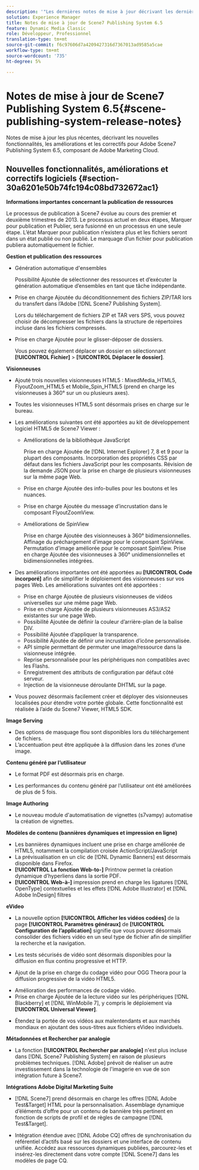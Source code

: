 ```yaml
---
description: '"Les dernières notes de mise à jour décrivant les dernières fonctionnalités, améliorations et correctifs d’Adobe Scene7 Publishing System 6.5, composant de la solution Adobe Experience Manager de la Adobe Marketing Cloud".'
solution: Experience Manager
title: Notes de mise à jour de Scene7 Publishing System 6.5
feature: Dynamic Media Classic
role: Développeur, Professionnel
translation-type: tm+mt
source-git-commit: f6c97606d7a4209427316d7367013ad9585a5cae
workflow-type: tm+mt
source-wordcount: '735'
ht-degree: 5%

---
```



# Notes de mise à jour de Scene7 Publishing System 6.5{#scene-publishing-system-release-notes}

Notes de mise à jour les plus récentes, décrivant les nouvelles fonctionnalités, les améliorations et les correctifs pour Adobe Scene7 Publishing System 6.5, composant de Adobe Marketing Cloud.

## Nouvelles fonctionnalités, améliorations et correctifs logiciels {#section-30a6201e50b74fc194c08bd732672ac1}

**Informations importantes concernant la publication de ressources**

Le processus de publication à Scene7 évolue au cours des premier et deuxième trimestres de 2013. Le processus actuel en deux étapes, Marquer pour publication et Publier, sera fusionné en un processus en une seule étape. L’état Marquer pour publication n’existera plus et les fichiers seront dans un état publié ou non publié. Le marquage d’un fichier pour publication publiera automatiquement le fichier.

**Gestion et publication des ressources**

* Génération automatique d&#39;ensembles

   Possibilité Ajoutée de sélectionner des ressources et d’exécuter la génération automatique d’ensembles en tant que tâche indépendante.
* Prise en charge Ajoutée du déconditionnement des fichiers ZIP/TAR lors du transfert dans l’Adobe [!DNL Scene7 Publishing System].

   Lors du téléchargement de fichiers ZIP et TAR vers SPS, vous pouvez choisir de décompresser les fichiers dans la structure de répertoires incluse dans les fichiers compressés.

* Prise en charge Ajoutée pour le glisser-déposer de dossiers.

   Vous pouvez également déplacer un dossier en sélectionnant **[!UICONTROL Fichier]** > **[!UICONTROL Déplacer le dossier]**.

**Visionneuses**

* Ajouté trois nouvelles visionneuses HTML5 : MixedMedia_HTML5, FlyoutZoom_HTML5 et Mobile_Spin_HTML5 (prend en charge les visionneuses à 360° sur un ou plusieurs axes).

<!-- 
  [More information](http://help.adobe.com/en_US/scene7/using/WS6E593DEA-7D81-4cd6-84B0-85E8BB274176.html#WS1c46793299cf21d77e926d1613177f0a020-8000.html).  -->
* Toutes les visionneuses HTML5 sont désormais prises en charge sur le bureau.

<!--   [More information](http://help.adobe.com/en_US/scene7/using/WS6E593DEA-7D81-4cd6-84B0-85E8BB274176.html#WS1c46793299cf21d77e926d1613177f0a020-8000.html). -->
* Les améliorations suivantes ont été apportées au kit de développement logiciel HTML5 de Scene7 Viewer :

   * Améliorations de la bibliothèque JavaScript

      Prise en charge Ajoutée de [!DNL Internet Explorer] 7, 8 et 9 pour la plupart des composants. Incorporation des propriétés CSS par défaut dans les fichiers JavaScript pour les composants. Révision de la demande JSON pour la prise en charge de plusieurs visionneuses sur la même page Web.

   * Prise en charge Ajoutée des info-bulles pour les boutons et les nuances.
   * Prise en charge Ajoutée du message d’incrustation dans le composant FlyoutZoomView.
   * Améliorations de SpinView

      Prise en charge Ajoutée des visionneuses à 360° bidimensionnelles. Affinage du préchargement d’image pour le composant SpinView. Permutation d’image améliorée pour le composant SpinView. Prise en charge Ajoutée des visionneuses à 360° unidimensionnelles et bidimensionnelles intégrées.

* Des améliorations importantes ont été apportées au **[!UICONTROL Code incorporé]** afin de simplifier le déploiement des visionneuses sur vos pages Web. Les améliorations suivantes ont été apportées :

   * Prise en charge Ajoutée de plusieurs visionneuses de vidéos universelles sur une même page Web.
   * Prise en charge Ajoutée de plusieurs visionneuses AS3/AS2 existantes sur une page Web.
   * Possibilité Ajoutée de définir la couleur d’arrière-plan de la balise DIV.
   * Possibilité Ajoutée d’appliquer la transparence.
   * Possibilité Ajoutée de définir une incrustation d’icône personnalisée.
   * API simple permettant de permuter une image/ressource dans la visionneuse intégrée.
   * Reprise personnalisée pour les périphériques non compatibles avec les Flashs.
   * Enregistrement des attributs de configuration par défaut côté serveur.
   * Injection de la visionneuse déroulante DHTML sur la page.

* Vous pouvez désormais facilement créer et déployer des visionneuses localisées pour étendre votre portée globale. Cette fonctionnalité est réalisée à l’aide du Scene7 Viewer, HTML5 SDK.

**Image Serving**

* Des options de masquage flou sont disponibles lors du téléchargement de fichiers.
* L’accentuation peut être appliquée à la diffusion dans les zones d’une image.

**Contenu généré par l’utilisateur**

* Le format PDF est désormais pris en charge.

<!--   [More information](http://help.adobe.com/en_US/scene7/using/WSe8b0455615e2dc47-2df907a712f31201b35-8000.html).  -->
* Les performances du contenu généré par l’utilisateur ont été améliorées de plus de 5 fois.

**Image Authoring**

* Le nouveau module d&#39;automatisation de vignettes (s7vampy) automatise la création de vignettes.

**Modèles de contenu (bannières dynamiques et impression en ligne)**

* Les bannières dynamiques incluent une prise en charge améliorée de HTML5, notamment la compilation croisée ActionScript/JavaScript
* La prévisualisation en un clic de [!DNL Dynamic Banners] est désormais disponible dans Firefox.
* **[!UICONTROL La fonction Web-to-]** Printnow permet la création dynamique d’hyperliens dans la sortie PDF.
* **[!UICONTROL Web-à-]** impression prend en charge les ligatures  [!DNL OpenType] contextuelles et les effets  [!DNL Adobe Illustrator] et  [!DNL Adobe InDesign] filtres

**eVideo**

* La nouvelle option **[!UICONTROL Afficher les vidéos codées]** de la page **[!UICONTROL Paramètres généraux]** de **[!UICONTROL Configuration de l’application]** signifie que vous pouvez désormais consolider des fichiers vidéo en un seul type de fichier afin de simplifier la recherche et la navigation.

<!--   [More information](http://help.adobe.com/en_US/scene7/using/WSCCBA9D3A-06A3-4f29-AF6B-36CBB2A655F1.html).  -->

* Les tests sécurisés de vidéo sont désormais disponibles pour la diffusion en flux continu progressive et HTTP.

<!--   [More information](http://help.adobe.com/en_US/scene7/using/WSd968ca97bf01df72-5efde3a123268dd80f5-8000.html). -->
* Ajout de la prise en charge du codage vidéo pour OGG Theora pour la diffusion progressive de la vidéo HTML5.

<!--   [More information](http://help.adobe.com/en_US/scene7/using/WSE86ACF2B-BD50-4c48-A1D7-9CD4405B62D0.html#WS1c46793299cf21d7-39fae9c1131ba8968f7-7fff.html). -->
* Amélioration des performances de codage vidéo.
* Prise en charge Ajoutée de la lecture vidéo sur les périphériques [!DNL Blackberry] et [!DNL WinMobile 7], y compris le déploiement via **[!UICONTROL Universal Viewer]**.

<!--   [More information](http://help.adobe.com/en_US/scene7/using/WS6E593DEA-7D81-4cd6-84B0-85E8BB274176.html#WS1c46793299cf21d77e926d1613177f0a020-8000.html) or the [eVideo chapter](http://help.adobe.com/en_US/scene7/using/WS53492AE1-6029-45d8-BF80-F4B5CF33EB08.html). -->

* Étendez la portée de vos vidéos aux malentendants et aux marchés mondiaux en ajoutant des sous-titres aux fichiers eVideo individuels.

<!--   See [More information](http://help.adobe.com/en_US/scene7/using/WS98ca2e6790647c06-6f6f53e137b959f094-8000.html). -->

**Métadonnées et Rechercher par analogie**

* La fonction **[!UICONTROL Rechercher par analogie]** n&#39;est plus incluse dans [!DNL Scene7 Publishing System] en raison de plusieurs problèmes techniques. [!DNL Adobe] prévoit de réaliser un autre investissement dans la technologie de l&#39;imagerie en vue de son intégration future à Scene7.

**Intégrations Adobe Digital Marketing Suite**

* [!DNL Scene7] prend désormais en charge les offres  [!DNL Adobe Test&Target] HTML pour la personnalisation. Assemblage dynamique d’éléments d’offre pour un contenu de bannière très pertinent en fonction de scripts de profil et de règles de campagne [!DNL Test&Target].

* Intégration étendue avec [!DNL Adobe CQ] offres de synchronisation du référentiel d’actifs basé sur les dossiers et une interface de contenu unifiée. Accédez aux ressources dynamiques publiées, parcourez-les et insérez-les directement dans votre compte [!DNL Scene7] dans les modèles de page CQ.

